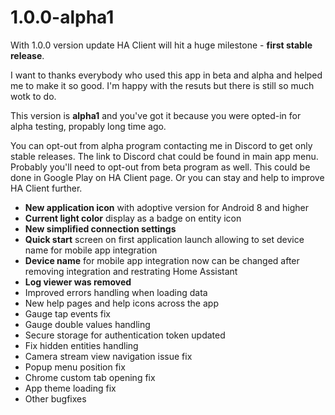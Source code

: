 # 1.0.0-alpha1
With 1.0.0 version update HA Client will hit a huge milestone - **first stable release**.

I want to thanks everybody who used this app in beta and alpha and helped me to make it so good. I'm happy with the resuts but there is still so much wotk to do.

This version is **alpha1** and you've got it because you were opted-in for alpha testing, propably long time ago.

You can opt-out from alpha program contacting me in Discord to get only stable releases. The link to Discord chat could be found in main app menu. Probably you'll need to opt-out from beta program as well. This could be done in Google Play on HA Client page. Or you can stay and help to improve HA Client further.

- **New application icon** with adoptive version for Android 8 and higher
- **Current light color** display as a badge on entity icon
- **New simplified connection settings**
- **Quick start** screen on first application launch allowing to set device name for mobile app integration
- **Device name** for mobile app integration now can be changed after removing integration and restrating Home Assistant
- **Log viewer was removed**
- Improved errors handling when loading data
- New help pages and help icons across the app
- Gauge tap events fix
- Gauge double values handling
- Secure storage for authentication token updated
- Fix hidden entities handling
- Camera stream view navigation issue fix
- Popup menu position fix
- Chrome custom tab opening fix
- App theme loading fix
- Other bugfixes
